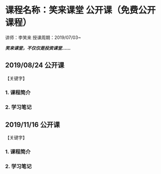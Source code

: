 # 课程名称：笑来课堂 公开课（免费公开课程）

讲师：李笑来 授课周期：2019/07/03~

***笑来课堂，不仅仅是投资课堂……***

## 2019/08/24 公开课 

【关键字】

### 1. 课程简介

### 2. 学习笔记

## 2019/11/16 公开课 

【关键字】

### 1. 课程简介

### 2. 学习笔记

